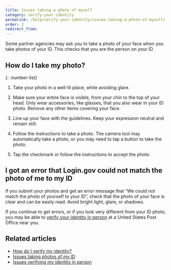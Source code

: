 ```yaml
---
title: Issues taking a photo of myself
category: verify-your-identity
permalink: /help/verify-your-identity/issues-taking-a-photo-of-myself/
order: 2
redirect_from:
---
```


Some partner agencies may ask you to take a photo of your face when you take photos of your ID. This checks that you are the person on your ID.

## How do I take my photo?

{: .number-list}

1. Take your photo in a well-lit place, while avoiding glare.

2. Make sure your entire face is visible, from your chin to the top of your head. Only wear accessories, like glasses, that you also wear in your ID photo. Remove any other items covering your face.

4. Line up your face with the guidelines. Keep your expression neutral and remain still.

5. Follow the instructions to take a photo. The camera tool may automatically take a photo, or you may need to tap a button to take the photo.

6. Tap the checkmark or follow the instructions to accept the photo.

## I got an error that Login.gov could not match the photo of me to my ID

If you submit your photos and get an error message that “We could not match the photo of yourself to your ID”, check that the photo of your face is clear and can be easily read. Avoid bright light, glare, or shadows.

If you continue to get errors, or if you look very different from your ID photo, you may be able to [verify your identity in person](/help/verify-your-identity/verify-your-identity-in-person/) at a United States Post Office near you.


## Related articles

* [How do I verify my identity?](/help/verify-your-identity/overview/)
* [Issues taking photos of my ID](/help/verify-your-identity/how-to-take-photos-to-verify-your-identity/)
* [Issues verifying my identity in person](/help/verify-your-identity/verify-your-identity-in-person/)


